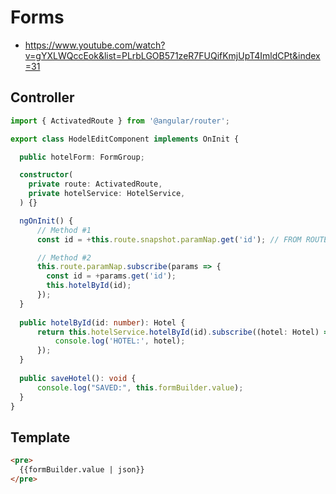 # Forms

- https://www.youtube.com/watch?v=gYXLWQccEok&list=PLrbLGOB571zeR7FUQifKmjUpT4ImldCPt&index=31

## Controller

```typescript
import { ActivatedRoute } from '@angular/router';

export class HodelEditComponent implements OnInit {

  public hotelForm: FormGroup;

  constructor(
    private route: ActivatedRoute,
    private hotelService: HotelService,
  ) {}

  ngOnInit() {
      // Method #1
      const id = +this.route.snapshot.paramNap.get('id'); // FROM ROUTE '/hotels/:id/edit'

      // Method #2
      this.route.paramNap.subscribe(params => {
        const id = +params.get('id');
        this.hotelById(id);
      });
  }
  
  public hotelById(id: number): Hotel {
      return this.hotelService.hotelById(id).subscribe((hotel: Hotel) => {
          console.log('HOTEL:', hotel);
      });
  }
  
  public saveHotel(): void {
      console.log("SAVED:", this.formBuilder.value);
  }
}
```

## Template

```html
<pre>
  {{formBuilder.value | json}}
</pre>
```
